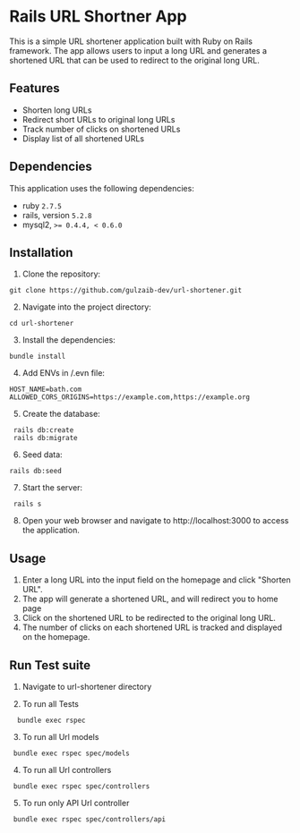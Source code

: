# Rails URL Shortner App
This is a simple URL shortener application built with Ruby on Rails framework. The app allows users to input a long URL and generates a shortened URL that can be used to redirect to the original long URL.

## Features
  - Shorten long URLs
  - Redirect short URLs to original long URLs
  - Track number of clicks on shortened URLs
  - Display list of all shortened URLs
  
## Dependencies
This application uses the following dependencies:

  - ruby `2.7.5`
  - rails, version `5.2.8`
  - mysql2, `>= 0.4.4, < 0.6.0`

## Installation
 1. Clone the repository:
  ```
  git clone https://github.com/gulzaib-dev/url-shortener.git
 ```
 2. Navigate into the project directory:
  ```
  cd url-shortener
 ```
 3. Install the dependencies:
  ```
  bundle install
 ```
 4. Add ENVs in /.evn file:
  ```
  HOST_NAME=bath.com
  ALLOWED_CORS_ORIGINS=https://example.com,https://example.org
  ```
 5. Create the database:
  ```
   rails db:create
   rails db:migrate
 ```
 6. Seed data:
  ```
  rails db:seed
 ```
 7. Start the server:
  ```
   rails s
 ```
 8. Open your web browser and navigate to http://localhost:3000 to access the application.
 
 ## Usage
 1. Enter a long URL into the input field on the homepage and click "Shorten URL".
 2. The app will generate a shortened URL, and will redirect you to home page
 3. Click on the shortened URL to be redirected to the original long URL.
 4. The number of clicks on each shortened URL is tracked and displayed on the homepage.
 
 ## Run Test suite
  1. Navigate to url-shortener directory
  
  2. To run all Tests
   ```
     bundle exec rspec 
   ```
    
  3. To run all Url models
   ```
    bundle exec rspec spec/models
   ```
    
  4. To run all Url controllers
   ```
    bundle exec rspec spec/controllers
   ```
    
  5. To run only API Url controller 
   ```
    bundle exec rspec spec/controllers/api
   ```
